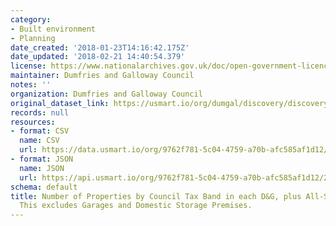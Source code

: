 ```yaml
---
category:
- Built environment
- Planning
date_created: '2018-01-23T14:16:42.175Z'
date_updated: '2018-02-21 14:40:54.379'
license: https://www.nationalarchives.gov.uk/doc/open-government-licence/version/3/
maintainer: Dumfries and Galloway Council
notes: ''
organization: Dumfries and Galloway Council
original_dataset_link: https://usmart.io/org/dumgal/discovery/discovery-view-detail/8c6e6e6c-8f11-4eab-a401-1318b477ffad
records: null
resources:
- format: CSV
  name: CSV
  url: https://data.usmart.io/org/9762f781-5c04-4759-a70b-afc585af1d12/resource?resourceGUID=07ca781c-21a0-4ee6-937f-b4048c6fd0d1
- format: JSON
  name: JSON
  url: https://api.usmart.io/org/9762f781-5c04-4759-a70b-afc585af1d12/219fbf9a-4471-4997-8ea9-95c55c063442/1/urql
schema: default
title: Number of Properties by Council Tax Band in each D&G, plus All-Scotland totals.
  This excludes Garages and Domestic Storage Premises.
---
```

